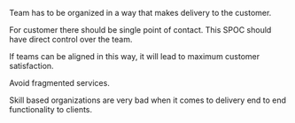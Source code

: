 Team has to be organized in a way that makes delivery to the customer. 

For customer there should be single point of contact. This SPOC should have direct control over the team. 

If teams can be aligned in this way, it will lead to maximum customer satisfaction. 

Avoid fragmented services. 

Skill based organizations are very bad when it comes to delivery end to end functionality to clients. 


